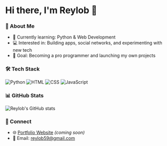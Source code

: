 # Hi there, I'm Reylob 👋

### 🚀 About Me
- 🌱 Currently learning: Python & Web Development  
- 💻 Interested in: Building apps, social networks, and experimenting with new tech  
- 🎯 Goal: Becoming a pro programmer and launching my own projects  

### 🛠️ Tech Stack
![Python](https://img.shields.io/badge/-Python-3776AB?style=flat&logo=python&logoColor=white)
![HTML](https://img.shields.io/badge/-HTML5-E34F26?style=flat&logo=html5&logoColor=white)
![CSS](https://img.shields.io/badge/-CSS3-1572B6?style=flat&logo=css3&logoColor=white)
![JavaScript](https://img.shields.io/badge/-JavaScript-F7DF1E?style=flat&logo=javascript&logoColor=black)

### 📊 GitHub Stats
![Reylob's GitHub stats](https://github-readme-stats.vercel.app/api?username=reylob&show_icons=true&theme=tokyonight)

### 🔗 Connect
- 🌐 [Portfolio Website](#) *(coming soon)*  
- 📧 Email: reylob59@gmail.com
